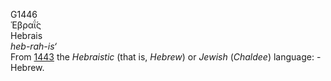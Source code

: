 <body>
  <p>G1446<br>  Ἑβραΐ́ς  <br> Hebrais  <br><i>heb-rah-is‘ </i><br>From <a href="g1443.htm">1443</a>  the <i>Hebraistic</i> (that is, <i>Hebrew</i>) or <i>Jewish</i> (<i>Chaldee</i>) language: - Hebrew.<br></p>
 </body>